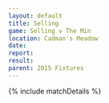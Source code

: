 ```yaml
---
layout: default
title: Selling
game: Selling v The Min
location: Cadman's Meadow
date: 
report: 
result: 
parent: 2015 Fixtures
---
```


{% include matchDetails %}
